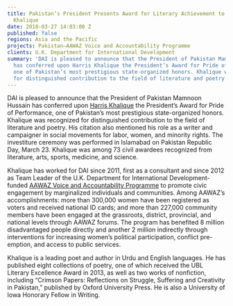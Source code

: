 ```yaml
---
title: Pakistan’s President Presents Award for Literary Achievement to DAI’s Harris
  Khalique
date: 2018-03-27 14:03:00 Z
published: false
regions: Asia and the Pacific
projects: Pakistan—AAWAZ Voice and Accountability Programme
clients: U.K. Department for International Development
summary: 'DAI is pleased to announce that the President of Pakistan Mamnoon Hussain
  has conferred upon Harris Khalique the President’s Award for Pride of Performance,
  one of Pakistan’s most prestigious state-organized honors. Khalique was recognized
  for distinguished contribution to the field of literature and poetry. '
---
```


DAI is pleased to announce that the President of Pakistan Mamnoon Hussain has conferred upon [Harris Khalique](https://www.dai.com/who-we-are/our-team/harris-khalique) the President’s Award for Pride of Performance, one of Pakistan’s most prestigious state-organized honors. Khalique was recognized for distinguished contribution to the field of literature and poetry. His citation also mentioned his role as a writer and campaigner in social movements for labor, women, and minority rights. The investiture ceremony was performed in Islamabad on Pakistan Republic Day, March 23. Khalique was among 73 civil awardees recognized from literature, arts, sports, medicine, and science.

Khalique has worked for DAI since 2011, first as a consultant and since 2012 as Team Leader of the U.K. Department for International Development-funded [AAWAZ Voice and Accountability Programme](https://www.dai.com/our-work/projects/pakistan-aawaz-voice-and-accountability-programme) to promote civic engagement by marginalized individuals and communities. Among AAWAZ’s accomplishments: more than 300,000 women have been registered as voters and received national ID cards; and more than 227,000 community members have been engaged at the grassroots, district, provincial, and national levels through AAWAZ forums. The program has benefited 8 million disadvantaged people directly and another 2 million indirectly through interventions for increasing women’s political participation, conflict pre-emption, and access to public services.

Khalique is a leading poet and author in Urdu and English languages. He has published eight collections of poetry, one of which received the UBL Literary Excellence Award in 2013, as well as two works of nonfiction, including “Crimson Papers: Reflections on Struggle, Suffering and Creativity in Pakistan,” published by Oxford University Press. He is also a University of Iowa Honorary Fellow in Writing.